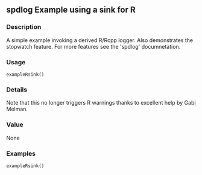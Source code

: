 
## spdlog Example using a sink for R

### Description

A simple example invoking a derived R/Rcpp logger. Also demonstrates the
stopwatch feature. For more features see the 'spdlog' documnetation.

### Usage

    exampleRsink()

### Details

Note that this no longer triggers R warnings thanks to excellent help by
Gabi Melman.

### Value

None

### Examples

    exampleRsink()

